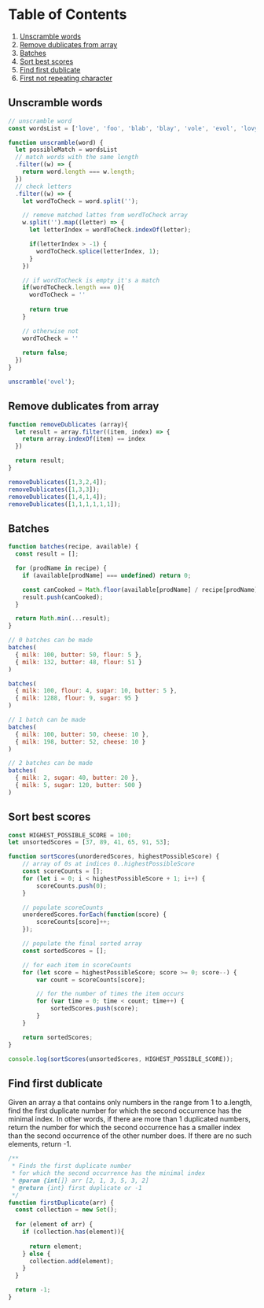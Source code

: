 # Table of Contents
1. [Unscramble words](./unscramble-words.js)
1. [Remove dublicates from array](./remove-dublicates.js)
1. [Batches](./batches.js)
1. [Sort best scores](./top-scores.js)
1. [Find first dublicate](./first-duplicate.js)
1. [First not repeating character](./firstNotRepeatingCharacter.js)

## Unscramble words
```js
// unscramble word
const wordsList = ['love', 'foo', 'blab', 'blay', 'vole', 'evol', 'lovy', 'fdsfdsfdsf'];

function unscramble(word) {
  let possibleMatch = wordsList
  // match words with the same length
  .filter((w) => {
    return word.length === w.length;
  })
  // check letters
  .filter((w) => {
    let wordToCheck = word.split('');

    // remove matched lattes from wordToCheck array
    w.split('').map((letter) => {           
      let letterIndex = wordToCheck.indexOf(letter);

      if(letterIndex > -1) {
        wordToCheck.splice(letterIndex, 1);
      }             
    })

    // if wordToCheck is empty it's a match
    if(wordToCheck.length === 0){
      wordToCheck = ''
      
      return true
    }

    // otherwise not
    wordToCheck = ''
    
    return false;
  })  
}

unscramble('ovel');

```

## Remove dublicates from array
```js
function removeDublicates (array){
  let result = array.filter((item, index) => {
    return array.indexOf(item) == index
  })

  return result;
}

removeDublicates([1,3,2,4]);
removeDublicates([1,3,3]);
removeDublicates([1,4,1,4]);
removeDublicates([1,1,1,1,1,1]);
```

## Batches
```js
function batches(recipe, available) {
  const result = [];

  for (prodName in recipe) {
    if (available[prodName] === undefined) return 0;

    const canCooked = Math.floor(available[prodName] / recipe[prodName]);
    result.push(canCooked);
  }

  return Math.min(...result);
}

// 0 batches can be made
batches(
  { milk: 100, butter: 50, flour: 5 },
  { milk: 132, butter: 48, flour: 51 }
)

batches(
  { milk: 100, flour: 4, sugar: 10, butter: 5 },
  { milk: 1288, flour: 9, sugar: 95 }
)

// 1 batch can be made
batches(
  { milk: 100, butter: 50, cheese: 10 },
  { milk: 198, butter: 52, cheese: 10 }
)

// 2 batches can be made
batches(
  { milk: 2, sugar: 40, butter: 20 },
  { milk: 5, sugar: 120, butter: 500 }
)
```

## Sort best scores
```js
const HIGHEST_POSSIBLE_SCORE = 100;
let unsortedScores = [37, 89, 41, 65, 91, 53];

function sortScores(unorderedScores, highestPossibleScore) {
    // array of 0s at indices 0..highestPossibleScore
    const scoreCounts = [];
    for (let i = 0; i < highestPossibleScore + 1; i++) {
        scoreCounts.push(0);
    }

    // populate scoreCounts
    unorderedScores.forEach(function(score) {
        scoreCounts[score]++;
    });

    // populate the final sorted array
    const sortedScores = [];

    // for each item in scoreCounts
    for (let score = highestPossibleScore; score >= 0; score--) {
        var count = scoreCounts[score];

        // for the number of times the item occurs
        for (var time = 0; time < count; time++) {
            sortedScores.push(score);
        }
    }

    return sortedScores;
}

console.log(sortScores(unsortedScores, HIGHEST_POSSIBLE_SCORE));
```


## Find first dublicate

Given an array a that contains only numbers in the range from 1 to a.length, find the first duplicate number for which the second occurrence has the minimal index. In other words, if there are more than 1 duplicated numbers, return the number for which the second occurrence has a smaller index than the second occurrence of the other number does. If there are no such elements, return -1.

```js
/**
 * Finds the first duplicate number 
 * for which the second occurrence has the minimal index
 * @param {int[]} arr [2, 1, 3, 5, 3, 2]
 * @return {int} first duplicate or -1
 */
function firstDuplicate(arr) {
  const collection = new Set();
  
  for (element of arr) {
    if (collection.has(element)){
      
      return element;
    } else {
      collection.add(element);
    }   
  }

  return -1;
}
```
